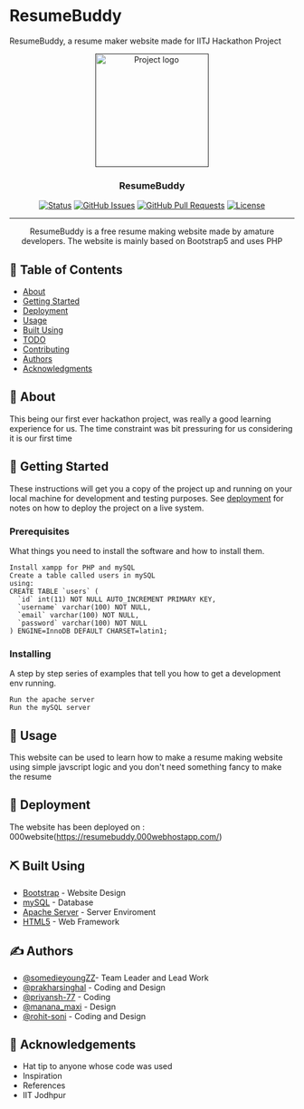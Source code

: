 # ResumeBuddy
ResumeBuddy, a resume maker website made for IITJ Hackathon Project
<p align="center">
  <a href="" rel="noopener">
 <img width=200px height=200px src="https://i.ibb.co/WtTZ1Ys/logo.png" alt="Project logo"></a>
</p>

<h3 align="center">ResumeBuddy</h3>

<div align="center">

  [![Status](https://img.shields.io/badge/status-active-success.svg)]() 
  [![GitHub Issues](https://img.shields.io/github/issues/kylelobo/The-Documentation-Compendium.svg)](https://github.com/kylelobo/The-Documentation-Compendium/issues)
  [![GitHub Pull Requests](https://img.shields.io/github/issues-pr/kylelobo/The-Documentation-Compendium.svg)](https://github.com/kylelobo/The-Documentation-Compendium/pulls)
  [![License](https://img.shields.io/badge/license-MIT-blue.svg)](/LICENSE)

</div>

---

<p align="center"> ResumeBuddy is a free resume making website made by amature developers. The website is mainly based on Bootstrap5 and uses PHP
    <br> 
</p>

## 📝 Table of Contents
- [About](#about)
- [Getting Started](#getting_started)
- [Deployment](#deployment)
- [Usage](#usage)
- [Built Using](#built_using)
- [TODO](../TODO.md)
- [Contributing](../CONTRIBUTING.md)
- [Authors](#authors)
- [Acknowledgments](#acknowledgement)

## 🧐 About <a name = "about"></a>
This being our first ever hackathon project, was really a good learning experience for us. The time constraint was bit pressuring for us considering it is our first time

## 🏁 Getting Started <a name = "getting_started"></a>
These instructions will get you a copy of the project up and running on your local machine for development and testing purposes. See [deployment](#deployment) for notes on how to deploy the project on a live system.

### Prerequisites
What things you need to install the software and how to install them.

```
Install xampp for PHP and mySQL
Create a table called users in mySQL
using:
CREATE TABLE `users` (
  `id` int(11) NOT NULL AUTO_INCREMENT PRIMARY KEY,
  `username` varchar(100) NOT NULL,
  `email` varchar(100) NOT NULL,
  `password` varchar(100) NOT NULL
) ENGINE=InnoDB DEFAULT CHARSET=latin1;
```

### Installing
A step by step series of examples that tell you how to get a development env running.

```
Run the apache server
Run the mySQL server
```

## 🎈 Usage <a name="usage"></a>
This website can be used to learn how to make a resume making website using simple javscript logic and you don't need something fancy to make the resume

## 🚀 Deployment <a name = "deployment"></a>
The website has been deployed on :
000website(https://resumebuddy.000webhostapp.com/)

## ⛏️ Built Using <a name = "built_using"></a>
- [Bootstrap](https://getbootstrap.com/) - Website Design
- [mySQL](https://www.mysql.com/) - Database
- [Apache Server](https://httpd.apache.org/) - Server Enviroment
- [HTML5](https://html5up.net/) - Web Framework

## ✍️ Authors <a name = "authors"></a>
- [@somedieyoungZZ](https://www.linkedin.com/in/prajwal-awasthi-a757a91ab/)- Team Leader and Lead Work
- [@prakharsinghal](https://www.linkedin.com/in/prakhar-singhal-16536a25a/) - Coding and Design
- [@priyansh-77](https://www.linkedin.com/in/priyansh-agrawal-6486b1260/) - Coding
- [@manana_maxi](https://www.linkedin.com/in/manan-patel-193747248/) -  Design 
- [@rohit-soni](https://www.linkedin.com/in/rohit-soni-a20241263/) - Coding and Design


## 🎉 Acknowledgements <a name = "acknowledgement"></a>
- Hat tip to anyone whose code was used
- Inspiration
- References
- IIT Jodhpur
